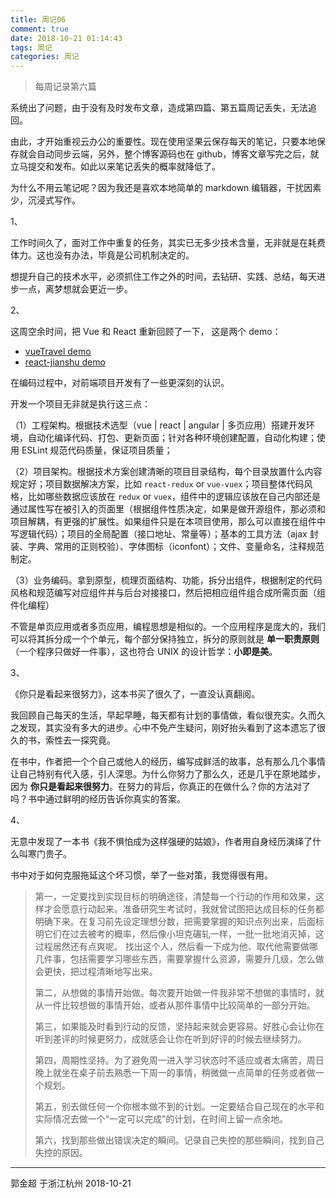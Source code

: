 ```yaml
---
title: 周记06
comment: true
date: 2018-10-21 01:14:43
tags: 周记
categories: 周记
---
```


> 每周记录第六篇

系统出了问题，由于没有及时发布文章，造成第四篇、第五篇周记丢失，无法追回。

由此，才开始重视云办公的重要性。现在使用坚果云保存每天的笔记，只要本地保存就会自动同步云端，另外，整个博客源码也在 github，博客文章写完之后，就立马提交和发布。如此以来笔记丢失的概率就降低了。

为什么不用云笔记呢？因为我还是喜欢本地简单的 markdown 编辑器，干扰因素少，沉浸式写作。

<!-- more -->

1、

工作时间久了，面对工作中重复的任务，其实已无多少技术含量，无非就是在耗费体力。这也没有办法，毕竟是公司机制决定的。

想提升自己的技术水平，必须抓住工作之外的时间，去钻研、实践、总结，每天进步一点，离梦想就会更近一步。

2、

这周空余时间，把 Vue 和 React 重新回顾了一下， 这是两个 demo：

- [vueTravel demo](https://github.com/amenzai/vueTravel)
- [react-jianshu demo](https://github.com/amenzai/react-jianshu)

在编码过程中，对前端项目开发有了一些更深刻的认识。

开发一个项目无非就是执行这三点：

（1）工程架构。根据技术选型（vue | react | angular | 多页应用）搭建开发环境，自动化编译代码、打包、更新页面；针对各种环境创建配置，自动化构建；使用 ESLint 规范代码质量，保证项目质量；

（2）项目架构。根据技术方案创建清晰的项目目录结构，每个目录放置什么内容规定好；项目数据解决方案，比如 `react-redux` or `vue-vuex`；项目整体代码风格，比如哪些数据应该放在 `redux` or `vuex`，组件中的逻辑应该放在自己内部还是通过属性写在被引入的页面里（根据组件性质决定，如果是做开源组件，那必须和项目解耦，有更强的扩展性。如果组件只是在本项目使用，那么可以直接在组件中写逻辑代码）；项目的全局配置（接口地址、常量等）；基本的工具方法（ajax 封装、字典、常用的正则校验）、字体图标（iconfont）；文件、变量命名，注释规范制定。

（3）业务编码。拿到原型，梳理页面结构、功能，拆分出组件，根据制定的代码风格和规范编写对应组件并与后台对接接口，然后把相应组件组合成所需页面（组件化编程）

不管是单页应用或者多页应用，编程思想是相似的。一个应用程序是庞大的，我们可以将其拆分成一个个单元，每个部分保持独立，拆分的原则就是 **单一职责原则**（一个程序只做好一件事），这也符合 UNIX 的设计哲学：**小即是美**。

3、

《你只是看起来很努力》，这本书买了很久了，一直没认真翻阅。

我回顾自己每天的生活，早起早睡，每天都有计划的事情做，看似很充实。久而久之发现，其实没有多大的进步。心中不免产生疑问，刚好抬头看到了这本遗忘了很久的书，索性去一探究竟。

在书中，作者把一个个自己或他人的经历，编写成鲜活的故事，总有那么几个事情让自己特别有代入感，引人深思。为什么你努力了那么久，还是几乎在原地踏步，因为 **你只是看起来很努力**。在努力的背后，你真正的在做什么？你的方法对了吗？书中通过鲜明的经历告诉你真实的答案。

4、

无意中发现了一本书《我不惧怕成为这样强硬的姑娘》，作者用自身经历演绎了什么叫寒门贵子。

书中对于如何克服拖延这个坏习惯，举了一些对策，我觉得很有用。

> 第一，一定要找到实现目标的明确途径，清楚每一个行动的作用和效果，这样才会愿意行动起来。准备研究生考试时，我就曾试图把达成目标的任务都明确下来。在复习前先设定理想分数，把需要掌握的知识点列出来，后面标明它们在过去被考的概率，然后像小坦克碾轧一样，一批一批地消灭掉，这过程居然还有点爽呢。
> 找出这个人，然后看一下成为他、取代他需要做哪几件事，包括需要学习哪些东西，需要掌握什么资源，需要升几级，怎么做会更快，把过程清晰地写出来。
>
> 第二，从想做的事情开始做。每次要开始做一件我非常不想做的事情时，就从一件比较想做的事情开始，或者从那件事情中比较简单的一部分开始。
>
> 第三，如果能及时看到行动的反馈，坚持起来就会更容易。好胜心会让你在听到差评的时候更努力，成就感会让你在听到好评的时候去继续努力。
>
> 第四，周期性坚持。为了避免周一进入学习状态时不适应或者太痛苦，周日晚上就坐在桌子前去熟悉一下周一的事情，稍微做一点简单的任务或者做一个规划。
>
> 第五，别去做任何一个你根本做不到的计划。一定要结合自己现在的水平和实际情况去做一个“一定可以完成”的计划，在时间上留一点余地。
>
> 第六，找到那些做出错误决定的瞬间。记录自己失控的那些瞬间，找到自己失控的原因。

---

郭金超
于浙江杭州
2018-10-21